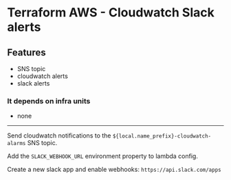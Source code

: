 # Terraform AWS - Cloudwatch Slack alerts

## Features

- SNS topic
- cloudwatch alerts
- slack alerts

### It depends on infra units
- none

- - - -

Send cloudwatch notifications to the `${local.name_prefix}-cloudwatch-alarms` SNS topic.

Add the `SLACK_WEBHOOK_URL` environment property to lambda config.

Create a new slack app and enable webhooks: `https://api.slack.com/apps`
